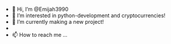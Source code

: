 - 👋 Hi, I’m @Emijah3990
- 👀 I’m interested in python-development and cryptocurrencies!
- 🌱 I’m currently making a new project!
- 
- 📫 How to reach me ...

<!---
Emijah3990/Emijah3990 is a ✨ special ✨ repository because its `README.md` (this file) appears on your GitHub profile.
You can click the Preview link to take a look at your changes.
--->
